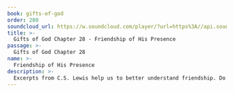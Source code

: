 ```yaml
---
book: gifts-of-god
order: 280
soundcloud_url: https://w.soundcloud.com/player/?url=https%3A//api.soundcloud.com/tracks/
title: >-
  Gifts of God Chapter 28 - Friendship of His Presence
passage: >-
  Gifts of God Chapter 28
name: >-
  Friendship of His Presence
description: >-
  Excerpts from C.S. Lewis help us to better understand friendship. Do we have friendship with God? Is God hiding? How does God fellowship with us? What does friendship with God produce in us?
---
```


